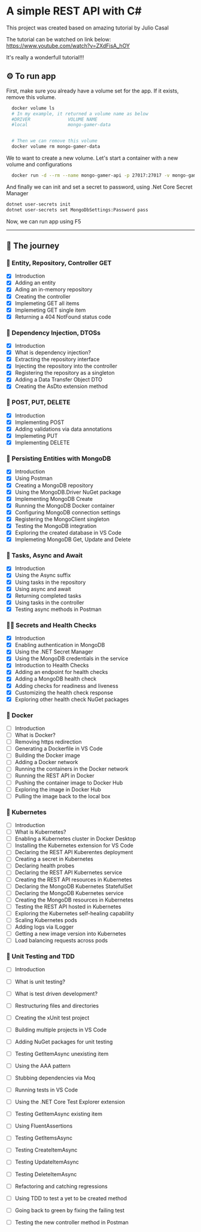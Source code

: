 # A simple REST API with C#

This project was created based on amazing tutorial by Julio Casal

The tutorial can be watched on link below:
https://www.youtube.com/watch?v=ZXdFisA_hOY

It's really a wonderfull tutorial!!!

## :gear: To run app

First, make sure you already have a volume set for the app. If it exists, remove this volume.
```bash
  docker volume ls
  # In my example, it returned a volume name as below
  #DRIVER              VOLUME NAME
  #local               mongo-gamer-data


  # Then we can remove this volume
  docker volume rm mongo-gamer-data
```

We to want to create a new volume.
Let's start a container with a new volume and configurations
```bash
  docker run -d --rm --name mongo-gamer-api -p 27017:27017 -v mongo-gamer-data:/data/db -e MONGO_INITDB_ROOT_USERNAME=mongoadmin -e MONGO_INITDB_ROOT_PASSWORD=pass mongo
```

And finally we can init and set a secret to password, using .Net Core Secret Manager
```bash
dotnet user-secrets init
dotnet user-secrets set MongoDbSettings:Password pass
```

Now, we can run app using F5

---
## :milky_way: The journey

### :baby: Entity, Repository, Controller GET
- [X] Introduction
- [X] Adding an entity
- [X] Ading an in-memory repository
- [X] Creating the controller
- [X] Implemeting GET all items
- [X] Implemeting GET single item
- [X] Returning a 404 NotFound status code

### :child: Dependency Injection, DTOSs
- [X] Introduction
- [X] What is dependency injection?
- [X] Extracting the repository interface
- [X] Injecting the repository into the controller
- [X] Registering the repository as a singleton
- [X] Adding a Data Transfer Object DTO
- [X] Creating the AsDto extension method

### :boy: POST, PUT, DELETE
- [X] Introduction
- [X] Implementing POST
- [X] Adding validations via data annotations
- [X] Implemeting PUT
- [X] Implementing DELETE

### :adult: Persisting Entities with MongoDB
- [X] Introduction
- [X] Using Postman
- [X] Creating a MongoDB repository
- [X] Using the MongoDB.Driver NuGet package
- [X] Implementing MongoDB Create
- [X] Running the MongoDB Docker container
- [X] Configuring MongoDB connection settings
- [X] Registering the MongoClient singleton
- [X] Testing the MongoDB integration
- [X] Exploring the created database in VS Code
- [X] Implemeting MongoDB Get, Update and Delete

### :bearded_person: Tasks, Async and Await
- [X] Introduction
- [X] Using the Async suffix
- [X] Using tasks in the repository
- [X] Using async and await
- [X] Returning completed tasks
- [X] Using tasks in the controller
- [X] Testing async methods in Postman

### :white_haired_man: Secrets and Health Checks
- [X] Introduction
- [X] Enabling authentication in MongoDB
- [X] Using the .NET Secret Manager
- [X] Using the MongoDB credentials in the service
- [X] Introduction to Health Checks
- [X] Adding an endpoint for health checks
- [X] Adding a MongoDB health check
- [X] Adding checks for readiness and liveness
- [X] Customizing the health check response
- [X] Exploring other health check NuGet packages

### :older_adult: Docker
- [ ] Introduction
- [ ] What is Docker?
- [ ] Removing https redirection
- [ ] Generating a Dockerfile in VS Code
- [ ] Building the Docker image
- [ ] Adding a Docker network
- [ ] Running the containers in the Docker network
- [ ] Running the REST API in Docker
- [ ] Pushing the container image to Docker Hub
- [ ] Exploring the image in Docker Hub
- [ ] Pulling the image back to the local box

### :older_man: Kubernetes
- [ ] Introduction
- [ ] What is Kubernetes?
- [ ] Enabling a Kubernetes cluster in Docker Desktop
- [ ] Installing the Kubernetes extension for VS Code
- [ ] Declaring the REST API Kuberentes deployment
- [ ] Creating a secret in Kubernetes
- [ ] Declaring health probes
- [ ] Declaring the REST API Kubernetes service
- [ ] Creating the REST API resources in Kubernetes
- [ ] Declaring the MongoDB Kubernetes StatefulSet
- [ ] Declaring the MongoDB Kubernetes service
- [ ] Creating the MongoDB resources in Kubernetes
- [ ] Testing the REST API hosted in Kubernetes
- [ ] Exploring the Kubernetes self-healing capability
- [ ] Scaling Kubernetes pods
- [ ] Adding logs via ILogger
- [ ] Getting a new image version into Kubernetes
- [ ] Load balancing requests across pods

### :mage: Unit Testing and TDD
- [ ] Introduction
- [ ] What is unit testing?
- [ ] What is test driven development?
- [ ] Restructuring files and directories
- [ ] Creating the xUnit test project
- [ ] Building multiple projects in VS Code
- [ ] Adding NuGet packages for unit testing
- [ ] Testing GetItemAsync unexisting item
- [ ] Using the AAA pattern
- [ ] Stubbing dependencies via Moq
- [ ] Running tests in VS Code
- [ ] Using the .NET Core Test Explorer extension
- [ ] Testing GetItemAsync existing item
- [ ] Using FluentAssertions
- [ ] Testing GetItemsAsync
- [ ] Testing CreateItemAsync
- [ ] Testing UpdateItemAsync
- [ ] Testing DeleteItemAsync
- [ ] Refactoring and catching regressions
- [ ] Using TDD to test a yet to be created method
- [ ] Going back to green by fixing the failing test
- [ ] Testing the new controller method in Postman


